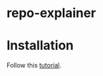 # repo-explainer



# Installation 

Follow this [tutorial](https://developer.chrome.com/docs/extensions/mv3/getstarted/development-basics/#load-unpacked).
